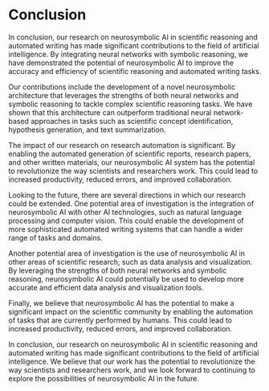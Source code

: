 # Conclusion
In conclusion, our research on neurosymbolic AI in scientific reasoning and automated writing has made significant contributions to the field of artificial intelligence. By integrating neural networks with symbolic reasoning, we have demonstrated the potential of neurosymbolic AI to improve the accuracy and efficiency of scientific reasoning and automated writing tasks.

Our contributions include the development of a novel neurosymbolic architecture that leverages the strengths of both neural networks and symbolic reasoning to tackle complex scientific reasoning tasks. We have shown that this architecture can outperform traditional neural network-based approaches in tasks such as scientific concept identification, hypothesis generation, and text summarization.

The impact of our research on research automation is significant. By enabling the automated generation of scientific reports, research papers, and other written materials, our neurosymbolic AI system has the potential to revolutionize the way scientists and researchers work. This could lead to increased productivity, reduced errors, and improved collaboration.

Looking to the future, there are several directions in which our research could be extended. One potential area of investigation is the integration of neurosymbolic AI with other AI technologies, such as natural language processing and computer vision. This could enable the development of more sophisticated automated writing systems that can handle a wider range of tasks and domains.

Another potential area of investigation is the use of neurosymbolic AI in other areas of scientific research, such as data analysis and visualization. By leveraging the strengths of both neural networks and symbolic reasoning, neurosymbolic AI could potentially be used to develop more accurate and efficient data analysis and visualization tools.

Finally, we believe that neurosymbolic AI has the potential to make a significant impact on the scientific community by enabling the automation of tasks that are currently performed by humans. This could lead to increased productivity, reduced errors, and improved collaboration.

In conclusion, our research on neurosymbolic AI in scientific reasoning and automated writing has made significant contributions to the field of artificial intelligence. We believe that our work has the potential to revolutionize the way scientists and researchers work, and we look forward to continuing to explore the possibilities of neurosymbolic AI in the future.